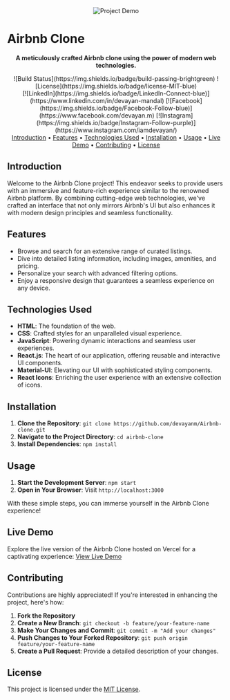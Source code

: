 <div align="center">
  <img src="link-to-your-project-demo.gif" alt="Project Demo">
</div>

# Airbnb Clone

<p align="center">
  <strong>A meticulously crafted Airbnb clone using the power of modern web technologies.</strong>
</p>

<div align="center">
  ![Build Status](https://img.shields.io/badge/build-passing-brightgreen)
  ![License](https://img.shields.io/badge/license-MIT-blue)
</div>

<div align="center">
  [![LinkedIn](https://img.shields.io/badge/LinkedIn-Connect-blue)](https://www.linkedin.com/in/devayan-mandal)
  [![Facebook](https://img.shields.io/badge/Facebook-Follow-blue)](https://www.facebook.com/devayan.m)
  [![Instagram](https://img.shields.io/badge/Instagram-Follow-purple)](https://www.instagram.com/iamdevayan/)
</div>

<div align="center">
  <a href="#introduction">Introduction</a> •
  <a href="#features">Features</a> •
  <a href="#technologies-used">Technologies Used</a> •
  <a href="#installation">Installation</a> •
  <a href="#usage">Usage</a> •
  <a href="#live-demo">Live Demo</a> •
  <a href="#contributing">Contributing</a> •
  <a href="#license">License</a>
</div>

## Introduction

Welcome to the Airbnb Clone project! This endeavor seeks to provide users with an immersive and feature-rich experience similar to the renowned Airbnb platform. By combining cutting-edge web technologies, we've crafted an interface that not only mirrors Airbnb's UI but also enhances it with modern design principles and seamless functionality.

## Features

- Browse and search for an extensive range of curated listings.
- Dive into detailed listing information, including images, amenities, and pricing.
- Personalize your search with advanced filtering options.
- Enjoy a responsive design that guarantees a seamless experience on any device.

## Technologies Used

- **HTML**: The foundation of the web.
- **CSS**: Crafted styles for an unparalleled visual experience.
- **JavaScript**: Powering dynamic interactions and seamless user experiences.
- **React.js**: The heart of our application, offering reusable and interactive UI components.
- **Material-UI**: Elevating our UI with sophisticated styling components.
- **React Icons**: Enriching the user experience with an extensive collection of icons.

## Installation

1. **Clone the Repository**: `git clone https://github.com/devayanm/Airbnb-clone.git`
2. **Navigate to the Project Directory**: `cd airbnb-clone`
3. **Install Dependencies**: `npm install`

## Usage

1. **Start the Development Server**: `npm start`
2. **Open in Your Browser**: Visit `http://localhost:3000`

With these simple steps, you can immerse yourself in the Airbnb Clone experience!

## Live Demo

Explore the live version of the Airbnb Clone hosted on Vercel for a captivating experience:
[View Live Demo](https://airbnb-clone-devayanm.vercel.app)

## Contributing

Contributions are highly appreciated! If you're interested in enhancing the project, here's how:

1. **Fork the Repository**
2. **Create a New Branch**: `git checkout -b feature/your-feature-name`
3. **Make Your Changes and Commit**: `git commit -m "Add your changes"`
4. **Push Changes to Your Forked Repository**: `git push origin feature/your-feature-name`
5. **Create a Pull Request**: Provide a detailed description of your changes.

## License

This project is licensed under the [MIT License](LICENSE).
